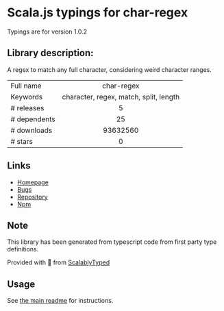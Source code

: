 
# Scala.js typings for char-regex

Typings are for version 1.0.2

## Library description:
A regex to match any full character, considering weird character ranges.

|                    |                 |
| ------------------ | :-------------: |
| Full name          | char-regex |
| Keywords           | character, regex, match, split, length |
| # releases         | 5 |
| # dependents       | 25 |
| # downloads        | 93632560 |
| # stars            | 0 |

## Links
- [Homepage](https://github.com/Richienb/char-regex#readme)
- [Bugs](https://github.com/Richienb/char-regex/issues)
- [Repository](https://github.com/Richienb/char-regex)
- [Npm](https://www.npmjs.com/package/char-regex)
    


## Note
This library has been generated from typescript code from first party type definitions.

Provided with :purple_heart: from [ScalablyTyped](https://github.com/oyvindberg/ScalablyTyped)

## Usage
See [the main readme](../../readme.md) for instructions.


